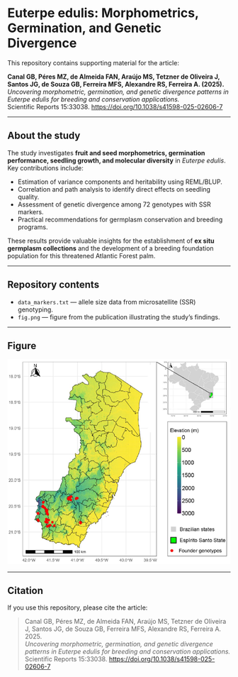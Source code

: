 # Euterpe edulis: Morphometrics, Germination, and Genetic Divergence

This repository contains supporting material for the article:

**Canal GB, Péres MZ, de Almeida FAN, Araújo MS, Tetzner de Oliveira J, Santos JG, de Souza GB, Ferreira MFS, Alexandre RS, Ferreira A. (2025).**  
*Uncovering morphometric, germination, and genetic divergence patterns in Euterpe edulis for breeding and conservation applications.*  
Scientific Reports 15:33038. https://doi.org/10.1038/s41598-025-02606-7

---

## About the study

The study investigates **fruit and seed morphometrics, germination performance, seedling growth, and molecular diversity** in *Euterpe edulis*.  
Key contributions include:

- Estimation of variance components and heritability using REML/BLUP.  
- Correlation and path analysis to identify direct effects on seedling quality.  
- Assessment of genetic divergence among 72 genotypes with SSR markers.  
- Practical recommendations for germplasm conservation and breeding programs.  

These results provide valuable insights for the establishment of **ex situ germplasm collections** and the development of a breeding foundation population for this threatened Atlantic Forest palm.

---

## Repository contents

- `data_markers.txt` — allele size data from microsatellite (SSR) genotyping.  
- `fig.png` — figure from the publication illustrating the study’s findings.  

---

## Figure

![Overview of results](fig.png)

---

## Citation

If you use this repository, please cite the article:

> Canal GB, Péres MZ, de Almeida FAN, Araújo MS, Tetzner de Oliveira J, Santos JG, de Souza GB, Ferreira MFS, Alexandre RS, Ferreira A. 2025.  
> *Uncovering morphometric, germination, and genetic divergence patterns in Euterpe edulis for breeding and conservation applications.*  
> Scientific Reports 15:33038. https://doi.org/10.1038/s41598-025-02606-7
